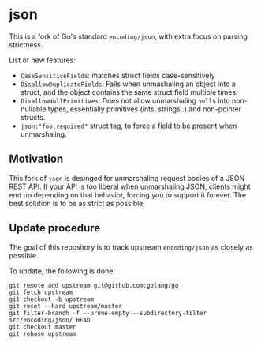 # json

This is a fork of Go's standard `encoding/json`, with extra focus on parsing strictness.

List of new features:

- `CaseSensitiveFields`: matches struct fields case-sensitively
- `DisallowDuplicateFields`: Fails when unmashaling an object into a struct, and the object contains the same struct field multiple times.
- `DisallowNullPrimitives`: Does not allow unmarshaling `null`s into non-nullable types, essentially primitives (ints, strings..) and non-pointer structs.
- `json:"foo,required"` struct tag, to force a field to be present when unmarshaling.

## Motivation

This fork of `json` is desinged for unmarshaling request bodies of a JSON REST API. If
your API is too liberal when unmarshaling JSON, clients might end up depending
on that behavior, forcing you to support it forever. The best solution is to be
as strict as possible.

## Update procedure

The goal of this repository is to track upstream `encoding/json` as closely as possible. 

To update, the following is done:

    git remote add upstream git@github.com:golang/go
    git fetch upstream
    git checkout -b upstream
    git reset --hard upstream/master
    git filter-branch -f --prune-empty --subdirectory-filter src/encoding/json/ HEAD
    git checkout master
    git rebase upstream